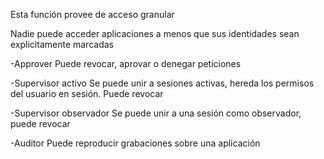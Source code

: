 Esta función provee de acceso granular

Nadie puede acceder aplicaciones a menos que sus identidades sean explicitamente marcadas

-Approver
Puede revocar, aprovar o denegar peticiones

-Supervisor activo
Se puede unir a sesiones activas, hereda los permisos del usuario en sesión. Puede revocar

-Supervisor observador
Se puede unir a una sesión como observador, puede revocar

-Auditor
Puede reproducir grabaciones sobre una aplicación

